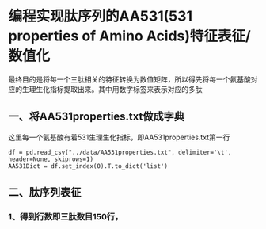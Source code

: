 # 编程实现肽序列的AA531(531 properties of Amino Acids)特征表征/数值化
最终目的是将每一个三肽相关的特征转换为数值矩阵，所以得先将每一个氨基酸对应的生理生化指标提取出来。其中用数字标签来表示对应的多肽
## 一、将AA531properties.txt做成字典  
这里每一个氨基酸有着531生理生化指标，即AA531properties.txt第一行
```python3
df = pd.read_csv("../data/AA531properties.txt", delimiter='\t', header=None, skiprows=1)
AA531Dict = df.set_index(0).T.to_dict('list')
```
## 二、肽序列表征         
### 1、得到行数即三肽数目150行，         
